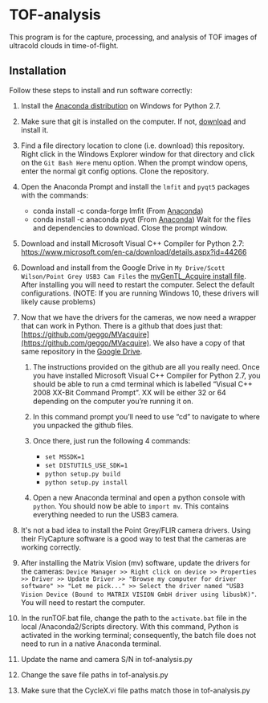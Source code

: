 # TOF-analysis
This program is for the capture, processing, and analysis of TOF images of ultracold clouds in time-of-flight.

## Installation
Follow these steps to install and run software correctly:

1. Install the [Anaconda distribution](https://www.anaconda.com/distribution/) on Windows for Python 2.7.

1. Make sure that git is installed on the computer. If not, [download](https://git-scm.com/downloads) and install it.

1. Find a file directory location to clone (i.e. download) this repository. Right click in the Windows Explorer window for that directory and click on the `Git Bash Here` menu option. When the prompt window opens, enter the normal git config options. Clone the repository.

1. Open the Anaconda Prompt and install the `lmfit` and `pyqt5` packages with the commands:
    * conda install -c conda-forge lmfit  (From [Anaconda](https://anaconda.org/conda-forge/lmfit))
    * conda install -c anaconda pyqt (From [Anaconda](https://anaconda.org/anaconda/pyqt))
Wait for the files and dependencies to download. Close the prompt window.

1. Download and install Microsoft Visual C++ Compiler for Python 2.7: [https://www.microsoft.com/en-ca/download/details.aspx?id=44266
](https://www.microsoft.com/en-ca/download/details.aspx?id=44266
)

1. Download and install from the Google Drive in `My Drive/Scott Wilson/Point Grey USB3 Cam Files` the [mvGenTL_Acquire install file](https://drive.google.com/open?id=15s1UWyee9QR4_iMUHH7fOnKHb7v47idX). After installing you will need to restart the computer. Select the default configurations. (NOTE: If you are running Windows 10, these drivers will likely cause problems)

1. Now that we have the drivers for the cameras, we now need a wrapper that can work in Python. There is a github that does just that: [https://github.com/geggo/MVacquire](https://github.com/geggo/MVacquire). We also have a copy of that same repository in the [Google Drive](https://drive.google.com/file/d/0B2nT0ELbmtx4OFpsUHQwSlpKQWs/view?usp=sharing). 
    1. The instructions provided on the github are all you really need. Once you have installed Microsoft Visual C++ Compiler for Python 2.7, you should be able to run a cmd terminal which is labelled “Visual C++ 2008 XX-Bit Command Prompt”. XX will be either 32 or 64 depending on the computer you’re running it on.
    
    1. In this command prompt you’ll need to use “cd” to navigate to where you unpacked the github files. 
    1. Once there, just run the following 4 commands:
        * `set MSSDK=1`
        * `set DISTUTILS_USE_SDK=1`
        * `python setup.py build`
        * `python setup.py install`
        
    1. Open a new Anaconda terminal and open a python console with `python`. You should now be able to `import mv`. This contains everything needed to run the USB3 camera.


1. It's not a bad idea to install the Point Grey/FLIR camera drivers. Using their FlyCapture software is a good way to test that the cameras are working correctly.

1. After installing the Matrix Vision (mv) software, update the drivers for the cameras: `Device Manager >> Right click on device >> Properties >> Driver >> Update Driver >> "Browse my computer for driver software" >> "Let me pick..." >> Select the driver named "USB3 Vision Device (Bound to MATRIX VISION GmbH driver using libusbK)"`. You will need to restart the computer.

1. In the runTOF.bat file, change the path to the `activate.bat` file in the local /Anaconda2/Scripts directory. With this command, Python is activated in the working terminal; consequently, the batch file does not need to run in a native Anaconda terminal.

1. Update the name and camera S/N in tof-analysis.py

1. Change the save file paths in tof-analysis.py

1. Make sure that the CycleX.vi file paths match those in tof-analysis.py

